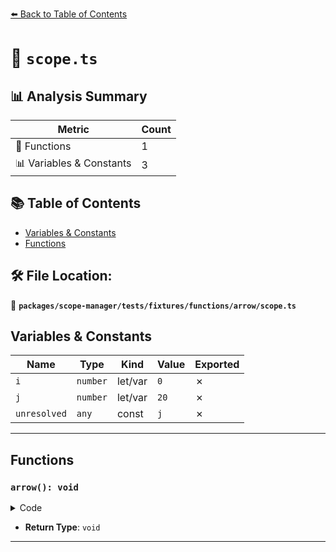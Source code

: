 [⬅️ Back to Table of Contents](../../../../../../index.md)

# 📄 `scope.ts`

## 📊 Analysis Summary

| Metric | Count |
|--------|-------|
| 🔧 Functions | 1 |
| 📊 Variables & Constants | 3 |

## 📚 Table of Contents

- [Variables & Constants](#variables-constants)
- [Functions](#functions)

## 🛠️ File Location:
📂 **`packages/scope-manager/tests/fixtures/functions/arrow/scope.ts`**

## Variables & Constants

| Name | Type | Kind | Value | Exported |
|------|------|------|-------|----------|
| `i` | `number` | let/var | `0` | ✗ |
| `j` | `number` | let/var | `20` | ✗ |
| `unresolved` | `any` | const | `j` | ✗ |


---

## Functions

### `arrow(): void`

<details><summary>Code</summary>

```ts
() => {
  let i = 0;
  var j = 20;

  i;
}
```
</details>

- **Return Type**: `void`

---